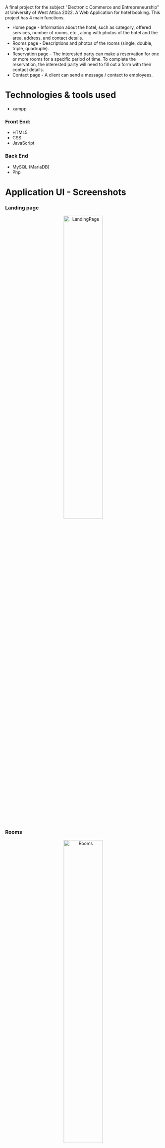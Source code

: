 A final project for the subject "Electronic Commerce and Entrepreneurship" at University of West Attica 2022. A Web Application for hotel booking. This project has 4 main functions.
 
* Home page - Information about the hotel, such as category, offered services, number of rooms, etc., along with photos of the hotel and the area, address, and contact details.
* Rooms page - Descriptions and photos of the rooms (single, double, triple, quadruple).
* Reservation page - The interested party can make a reservation for one or more rooms for a specific period of time. To complete the reservation, the interested party will need to fill out a form with their contact details.
* Contact page - A client can send a message / contact to employees. 


# Technologies & tools used

* xampp

### Front End: 
*	HTML5
*	CSS
* JavaScript

### Back End
*	MySQL (MariaDB)
*	Php 

# Application UI - Screenshots

### Landing page
<p align="center">
<img src="https://user-images.githubusercontent.com/87998374/230991463-313cadbf-07dc-4693-8394-418287426bde.png" alt="LandingPage" width="50%">
</p>

### Rooms
<p align="center">
<img src="https://user-images.githubusercontent.com/87998374/230991553-dc01e277-4e25-4118-a408-ef473b04cad9.png" alt="Rooms" width="50%">
</p>

### Booking
<p align="center">
<img src="https://user-images.githubusercontent.com/87998374/230991656-537d2a6c-2335-4dac-a941-1c8f2041f191.png" alt="Booking01" width="50%">
</p>

<p align="center">
<img src="https://user-images.githubusercontent.com/87998374/230991723-26812f7f-40ae-4a7e-9bfe-810fbee118fb.png" alt="Booking02" width="50%">
</p>

<p align="center">
<img src="https://user-images.githubusercontent.com/87998374/230991744-d627c9df-4872-4551-951c-5e1dd7d66066.png" alt="Booking03" width="50%">
</p>

### Contact form
<p align="center">
<img src="https://user-images.githubusercontent.com/87998374/230991877-cf56d8eb-c4c6-4b7d-893a-d09bb66bd383.png" alt="Contact" width="50%">
</p>

### Login
<p align="center">
<img src="https://user-images.githubusercontent.com/87998374/230991900-5659e1fc-13d8-4d65-bf52-3f83e6516917.png" alt="Login" width="50%">
</p>

### Bookings
<p align="center">
<img src="https://user-images.githubusercontent.com/87998374/230991912-3491c7e6-654d-4271-bc5b-90140297ed2a.png" alt="Bookings" width="50%">
</p>

### Messages
<p align="center">
<img src="https://user-images.githubusercontent.com/87998374/230991925-aa17eb0d-83a0-44a7-a795-87508effc20a.png" alt="Messages" width="50%">
</p>

# How to run
1. Download all the files.
2. Place them in the appropriate folder: xampp>htdocs>EliteHotel
3. Activate xampp (apache & mysql).
4. In phpmyadmin, import the database_elite.sql file.
5. Then in your web browser, go to localhost/EliteHotel.

# Extras
* Report paper: [Report paper](https://github.com/PaolaVlsc/HotelProjectWebsite2022/blob/master/extras/Ecommerce.pdf)
* Εκφώνηση: https://eclass.uniwa.gr/modules/work/?course=CS141&get=29225&file_type=1

[SCHEDULE TASKS!] https://trello.com/invite/b/Yhf8tSLK/fa069f8d01a3a77bb2fcd43860faccac/ecommerce


